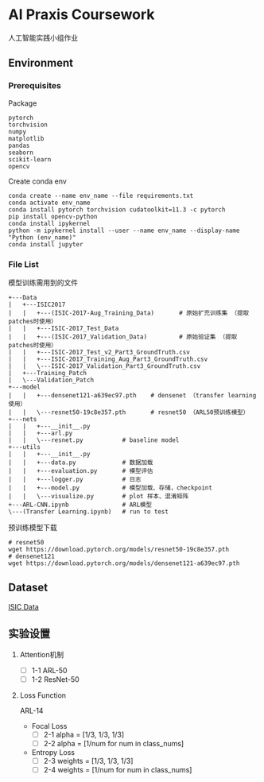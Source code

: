 # AI Praxis Coursework

人工智能实践小组作业


## Environment

### Prerequisites

Package

```
pytorch
torchvision
numpy
matplotlib
pandas
seaborn
scikit-learn
opencv
```

Create conda env

```shell
conda create --name env_name --file requirements.txt
conda activate env_name
conda install pytorch torchvision cudatoolkit=11.3 -c pytorch
pip install opencv-python
conda install ipykernel
python -m ipykernel install --user --name env_name --display-name "Python (env_name)"
conda install jupyter
```


### File List

模型训练需用到的文件

```
+---Data
|   +---ISIC2017
|   |   +---(ISIC-2017-Aug_Training_Data)     	# 原始扩充训练集 （提取patches时使用）
|   |   +---ISIC-2017_Test_Data
|   |   +---(ISIC-2017_Validation_Data)			# 原始验证集 （提取patches时使用）
|   |   +---ISIC-2017_Test_v2_Part3_GroundTruth.csv
|   |   +---ISIC-2017_Training_Aug_Part3_GroundTruth.csv
|   |   \---ISIC-2017_Validation_Part3_GroundTruth.csv
|   +---Training_Patch
|   \---Validation_Patch
+---model
|   |   +---densenet121-a639ec97.pth	# densenet （transfer learning 使用）
|   |   \---resnet50-19c8e357.pth		# resnet50 （ARL50预训练模型）
+---nets
|   |   +---__init__.py
|   |   +---arl.py
|   |   \---resnet.py			# baseline model
+---utils
|   |   +---__init__.py
|   |   +---data.py				# 数据加载
|   |   +---evaluation.py		# 模型评估
|   |   +---logger.py			# 日志
|   |   +---model.py			# 模型加载、存储，checkpoint
|   |   \---visualize.py		# plot 样本、混淆矩阵
+---ARL-CNN.ipynb				# ARL模型
\---(Transfer Learning.ipynb)	# run to test

```

预训练模型下载

```shell
# resnet50
wget https://download.pytorch.org/models/resnet50-19c8e357.pth
# densenet121
wget https://download.pytorch.org/models/densenet121-a639ec97.pth
```



## Dataset

[ISIC Data](https://challenge.isic-archive.com/data/)

## 实验设置

1. Attention机制

   - [ ] 1-1 ARL-50
   - [ ] 1-2 ResNet-50

2. Loss Function

   ARL-14

   - Focal Loss
     - [ ] 2-1 alpha = [1/3, 1/3, 1/3]
     - [ ] 2-2 alpha = [1/num for num in class_nums]
   - Entropy Loss
     - [ ] 2-3 weights = [1/3, 1/3, 1/3]
     - [ ] 2-4 weights = [1/num for num in class_nums]